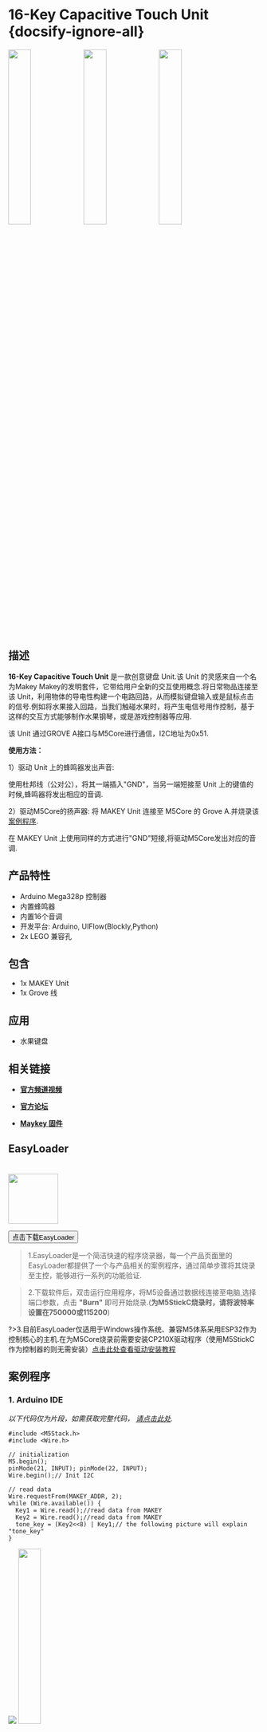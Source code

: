 # 16-Key Capacitive Touch Unit {docsify-ignore-all}

<img src="assets/img/product_pics/unit/M5GO_Unit_makey.png" width="30%" height="30%"><img src="assets/img/product_pics/unit/M5GO_Unit_makey_02.png" width="30%" height="30%"><img src="assets/img/product_pics/unit/M5GO_Unit_makey_05.png" width="30%">



## 描述

**16-Key Capacitive Touch Unit** 是一款创意键盘 Unit.该 Unit 的灵感来自一个名为Makey Makey的发明套件，它带给用户全新的交互使用概念.将日常物品连接至该 Unit，利用物体的导电性构建一个电路回路，从而模拟键盘输入或是鼠标点击的信号.例如将水果接入回路，当我们触碰水果时，将产生电信号用作控制，基于这样的交互方式能够制作水果钢琴，或是游戏控制器等应用.

该 Unit 通过GROVE A接口与M5Core进行通信，I2C地址为0x51.

**使用方法：**

1）驱动 Unit 上的蜂鸣器发出声音:

使用杜邦线（公对公），将其一端插入"GND"，当另一端短接至 Unit 上的键值的时候,蜂鸣器将发出相应的音调.


2）驱动M5Core的扬声器:
将 MAKEY Unit 连接至 M5Core 的 Grove A.并烧录该[案例程序](https://github.com/m5stack/M5-ProductExampleCodes/tree/master/Unit/Makey_NewVersion/Arduino/Makey_new_version).

在 MAKEY Unit 上使用同样的方式进行"GND"短接,将驱动M5Core发出对应的音调.

## 产品特性

- Arduino Mega328p 控制器
- 内置蜂鸣器
- 内置16个音调
- 开发平台: Arduino, UIFlow(Blockly,Python)
- 2x LEGO 兼容孔

## 包含

- 1x MAKEY Unit
- 1x Grove 线

## 应用

- 水果键盘



## 相关链接

- **[官方频道视频](https://i.youku.com/i/UNjE1ODA2MzE0OA==?spm=a2hzp.8253869.0.0)**

- **[官方论坛](http://forum.m5stack.com/)**

- **[Maykey 固件](https://github.com/m5stack/M5-ProductExampleCodes/tree/master/Unit/Makey_NewVersion/firmware_328p)**


## EasyLoader

<img src="https://m5stack.oss-cn-shenzhen.aliyuncs.com/image/EasyLoader_logo.png" width="100px" style="margin-top:20px">

<a href="https://m5stack.oss-cn-shenzhen.aliyuncs.com/EasyLoader/Unit/EasyLoader_Makey.exe"><button type="button" class="btn btn-primary">点击下载EasyLoader</button></a>

>1.EasyLoader是一个简洁快速的程序烧录器，每一个产品页面里的EasyLoader都提供了一个与产品相关的案例程序，通过简单步骤将其烧录至主控，能够进行一系列的功能验证.

>2.下载软件后，双击运行应用程序，将M5设备通过数据线连接至电脑,选择端口参数，点击 **"Burn"** 即可开始烧录.(**为M5StickC烧录时，请将波特率设置在750000或115200**)

?>3.目前EasyLoader仅适用于Windows操作系统、兼容M5体系采用ESP32作为控制核心的主机.在为M5Core烧录前需要安装CP210X驱动程序（使用M5StickC作为控制器的则无需安装）[点击此处查看驱动安装教程](zh_CN/related_documents/M5Burner#安装串口驱动)

## 案例程序

### 1. Arduino IDE

*以下代码仅为片段，如需获取完整代码， [请点击此处](https://github.com/m5stack/M5-ProductExampleCodes/tree/master/Unit/Makey_NewVersion/Arduino/Makey_new_version).*

```arduino
#include <M5Stack.h>
#include <Wire.h>

// initialization
M5.begin();
pinMode(21, INPUT); pinMode(22, INPUT);
Wire.begin();// Init I2C

// read data
Wire.requestFrom(MAKEY_ADDR, 2);
while (Wire.available()) {
  Key1 = Wire.read();//read data from MAKEY
  Key2 = Wire.read();//read data from MAKEY
  tone_key = (Key2<<8) | Key1;// the following picture will explain "tone_key"
}
```

<img src="assets/img/product_pics/unit/unit_example/MAKEY/tone_key_pitch_zh_CN.png">

<img src="assets/img/product_pics/unit/M5GO_Unit_makey_04.png" width="30%" height="30%">

### 2. UIFlow

*以下代码仅为片段，如需获取完整代码， [请点击此处](https://github.com/m5stack/M5-ProductExampleCodes/tree/master/Unit/Makey_NewVersion/UIFlow).*

<img src="assets/img/product_pics/unit/unit_example/MAKEY/example_unit_makey_02.png">

## 原理图

<img src="assets/img/product_pics/unit/makey_sch.png">

### 管脚映射

<table>
 <tr><td>M5Core(GROVE A)</td><td>GPIO22</td><td>GPIO21</td><td>5V</td><td>GND</td></tr>
 <tr><td>MAKEY Unit</td><td>SCL</td><td>SDA</td><td>5V</td><td>GND</td></tr>
</table>

<img src="assets/img/product_pics/unit/M5GO_Unit_makey_03.png" width="30%" height="30%">

<script>

   var 购买链接 = 'https://m5stack.com/collections/m5-unit/products/makey-unit';

   anchor_search(购买链接);
   scrollFunc();

</script>